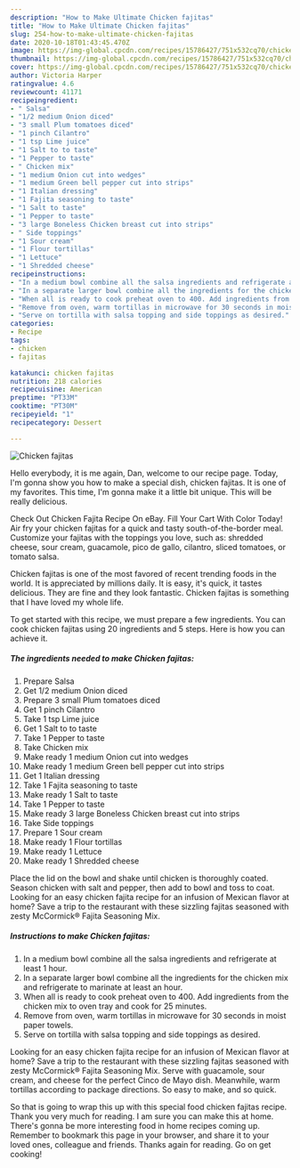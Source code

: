 ```yaml
---
description: "How to Make Ultimate Chicken fajitas"
title: "How to Make Ultimate Chicken fajitas"
slug: 254-how-to-make-ultimate-chicken-fajitas
date: 2020-10-18T01:43:45.470Z
image: https://img-global.cpcdn.com/recipes/15786427/751x532cq70/chicken-fajitas-recipe-main-photo.jpg
thumbnail: https://img-global.cpcdn.com/recipes/15786427/751x532cq70/chicken-fajitas-recipe-main-photo.jpg
cover: https://img-global.cpcdn.com/recipes/15786427/751x532cq70/chicken-fajitas-recipe-main-photo.jpg
author: Victoria Harper
ratingvalue: 4.6
reviewcount: 41171
recipeingredient:
- " Salsa"
- "1/2 medium Onion diced"
- "3 small Plum tomatoes diced"
- "1 pinch Cilantro"
- "1 tsp Lime juice"
- "1 Salt to to taste"
- "1 Pepper to taste"
- " Chicken mix"
- "1 medium Onion cut into wedges"
- "1 medium Green bell pepper cut into strips"
- "1 Italian dressing"
- "1 Fajita seasoning to taste"
- "1 Salt to taste"
- "1 Pepper to taste"
- "3 large Boneless Chicken breast cut into strips"
- " Side toppings"
- "1 Sour cream"
- "1 Flour tortillas"
- "1 Lettuce"
- "1 Shredded cheese"
recipeinstructions:
- "In a medium bowl combine all the salsa ingredients and refrigerate at least 1 hour."
- "In a separate larger bowl combine all the ingredients for the chicken mix and refrigerate to marinate at least an hour."
- "When all is ready to cook preheat oven to 400. Add ingredients from the chicken mix to oven tray and cook for 25 minutes."
- "Remove from oven, warm tortillas in microwave for 30 seconds in moist paper towels."
- "Serve on tortilla with salsa topping and side toppings as desired."
categories:
- Recipe
tags:
- chicken
- fajitas

katakunci: chicken fajitas 
nutrition: 218 calories
recipecuisine: American
preptime: "PT33M"
cooktime: "PT30M"
recipeyield: "1"
recipecategory: Dessert

---
```



![Chicken fajitas](https://img-global.cpcdn.com/recipes/15786427/751x532cq70/chicken-fajitas-recipe-main-photo.jpg)

Hello everybody, it is me again, Dan, welcome to our recipe page. Today, I'm gonna show you how to make a special dish, chicken fajitas. It is one of my favorites. This time, I'm gonna make it a little bit unique. This will be really delicious.

Check Out Chicken Fajita Recipe On eBay. Fill Your Cart With Color Today! Air fry your chicken fajitas for a quick and tasty south-of-the-border meal. Customize your fajitas with the toppings you love, such as: shredded cheese, sour cream, guacamole, pico de gallo, cilantro, sliced tomatoes, or tomato salsa.

Chicken fajitas is one of the most favored of recent trending foods in the world. It is appreciated by millions daily. It is easy, it's quick, it tastes delicious. They are fine and they look fantastic. Chicken fajitas is something that I have loved my whole life.


To get started with this recipe, we must prepare a few ingredients. You can cook chicken fajitas using 20 ingredients and 5 steps. Here is how you can achieve it.

<!--inarticleads1-->

##### The ingredients needed to make Chicken fajitas:

1. Prepare  Salsa
1. Get 1/2 medium Onion diced
1. Prepare 3 small Plum tomatoes diced
1. Get 1 pinch Cilantro
1. Take 1 tsp Lime juice
1. Get 1 Salt to to taste
1. Take 1 Pepper to taste
1. Take  Chicken mix
1. Make ready 1 medium Onion cut into wedges
1. Make ready 1 medium Green bell pepper cut into strips
1. Get 1 Italian dressing
1. Take 1 Fajita seasoning to taste
1. Make ready 1 Salt to taste
1. Take 1 Pepper to taste
1. Make ready 3 large Boneless Chicken breast cut into strips
1. Take  Side toppings
1. Prepare 1 Sour cream
1. Make ready 1 Flour tortillas
1. Make ready 1 Lettuce
1. Make ready 1 Shredded cheese


Place the lid on the bowl and shake until chicken is thoroughly coated. Season chicken with salt and pepper, then add to bowl and toss to coat. Looking for an easy chicken fajita recipe for an infusion of Mexican flavor at home? Save a trip to the restaurant with these sizzling fajitas seasoned with zesty McCormick® Fajita Seasoning Mix. 

<!--inarticleads2-->

##### Instructions to make Chicken fajitas:

1. In a medium bowl combine all the salsa ingredients and refrigerate at least 1 hour.
1. In a separate larger bowl combine all the ingredients for the chicken mix and refrigerate to marinate at least an hour.
1. When all is ready to cook preheat oven to 400. Add ingredients from the chicken mix to oven tray and cook for 25 minutes.
1. Remove from oven, warm tortillas in microwave for 30 seconds in moist paper towels.
1. Serve on tortilla with salsa topping and side toppings as desired.


Looking for an easy chicken fajita recipe for an infusion of Mexican flavor at home? Save a trip to the restaurant with these sizzling fajitas seasoned with zesty McCormick® Fajita Seasoning Mix. Serve with guacamole, sour cream, and cheese for the perfect Cinco de Mayo dish. Meanwhile, warm tortillas according to package directions. So easy to make, and so quick. 

So that is going to wrap this up with this special food chicken fajitas recipe. Thank you very much for reading. I am sure you can make this at home. There's gonna be more interesting food in home recipes coming up. Remember to bookmark this page in your browser, and share it to your loved ones, colleague and friends. Thanks again for reading. Go on get cooking!

